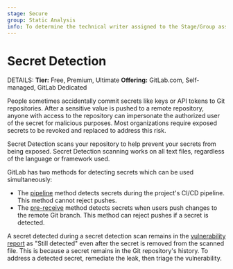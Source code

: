 ```yaml
---
stage: Secure
group: Static Analysis
info: To determine the technical writer assigned to the Stage/Group associated with this page, see https://handbook.gitlab.com/handbook/product/ux/technical-writing/#assignments
---
```


# Secret Detection

DETAILS:
**Tier:** Free, Premium, Ultimate
**Offering:** GitLab.com, Self-managed, GitLab Dedicated

People sometimes accidentally commit secrets like keys or API tokens to Git repositories. After a
sensitive value is pushed to a remote repository, anyone with access to the repository can
impersonate the authorized user of the secret for malicious purposes. Most organizations require
exposed secrets to be revoked and replaced to address this risk.

Secret Detection scans your repository to help prevent your secrets from being exposed. Secret
Detection scanning works on all text files, regardless of the language or framework used.

GitLab has two methods for detecting secrets which can be used simultaneously:

- The [pipeline](pipeline/index.md) method detects secrets during the project's CI/CD pipeline. This method cannot reject pushes.
- The [pre-receive](pre_receive/index.md) method detects secrets when users push changes to the
  remote Git branch. This method can reject pushes if a secret is detected.

A secret detected during a secret detection scan remains in the [vulnerability report](../vulnerability_report/index.md) as "Still detected" even after the secret is removed from the scanned file. This is because a secret remains in the Git repository's history. To address a detected secret, remediate the leak, then triage the vulnerability.
